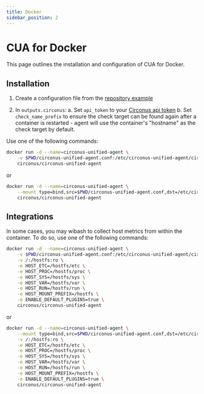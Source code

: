```yaml
---
title: Docker
sidebar_position: 2
---
```


# CUA for Docker

This page outlines the installation and configuration of CUA for Docker.

## Installation

1. Create a configuration file from the [repository example](https://github.com/circonus-labs/circonus-unified-agent/tree/master/etc/example-circonus-unified-agent.conf)

2. In `outputs.circonus`:
    a. Set `api_token` to your [Circonus api token](/circonus/administration/api-tokens/)
    b. Set `check_name_prefix` to ensure the check target can be found again after a container is restarted - agent will use the container's "hostname" as the check target by default.

Use one of the following commands:

```bash
docker run -d --name=circonus-unified-agent \
    -v $PWD/circonus-unified-agent.conf:/etc/circonus-unified-agent/circonus-unified-agent.conf:ro \
    circonus/circonus-unified-agent
```

or

```bash
docker run -d --name=circonus-unified-agent \
    --mount type=bind,src=$PWD/circonus-unified-agent.conf,dst=/etc/circonus-unified-agent/circonus-unified-agent.conf \
    circonus/circonus-unified-agent
```

## Integrations

In some cases, you may wibash to collect host metrics from within the container. To do so, use one of the following commands:

```bash
docker run -d --name=circonus-unified-agent \
    -v $PWD/circonus-unified-agent.conf:/etc/circonus-unified-agent/circonus-unified-agent.conf:ro \
    -v /:/hostfs:ro \
    -e HOST_ETC=/hostfs/etc \
    -e HOST_PROC=/hostfs/proc \
    -e HOST_SYS=/hostfs/sys \
    -e HOST_VAR=/hostfs/var \
    -e HOST_RUN=/hostfs/run \
    -e HOST_MOUNT_PREFIX=/hostfs \
    -e ENABLE_DEFAULT_PLUGINS=true \
    circonus/circonus-unified-agent
```

or

```bash
docker run -d --name=circonus-unified-agent \
    --mount type=bind,src=$PWD/circonus-unified-agent.conf,dst=/etc/circonus-unified-agent/circonus-unified-agent.conf \
    -v /:/hostfs:ro \
    -e HOST_ETC=/hostfs/etc \
    -e HOST_PROC=/hostfs/proc \
    -e HOST_SYS=/hostfs/sys \
    -e HOST_VAR=/hostfs/var \
    -e HOST_RUN=/hostfs/run \
    -e HOST_MOUNT_PREFIX=/hostfs \
    -e ENABLE_DEFAULT_PLUGINS=true \
    circonus/circonus-unified-agent
```